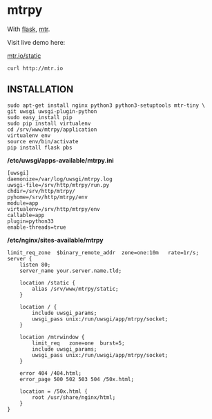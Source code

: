 # mtrpy

With [flask](http://flask.pocoo.org), [mtr](http://www.bitwizard.nl/mtr/).

Visit live demo here:

[mtr.io/static](http://mtr.io/static)

```
curl http://mtr.io
```

## INSTALLATION

```
sudo apt-get install nginx python3 python3-setuptools mtr-tiny \
git uwsgi uwsgi-plugin-python
sudo easy_install pip
sudo pip install virtualenv
cd /srv/www/mtrpy/application
virtualenv env
source env/bin/activate
pip install flask pbs
```

**/etc/uwsgi/apps-available/mtrpy.ini**

```
[uwsgi]
daemonize=/var/log/uwsgi/mtrpy.log
uwsgi-file=/srv/http/mtrpy/run.py
chdir=/srv/http/mtrpy/
pyhome=/srv/http/mtrpy/env
module=app
virtualenv=/srv/http/mtrpy/env
callable=app
plugin=python33
enable-threads=true
```

**/etc/nginx/sites-available/mtrpy**

```
limit_req_zone  $binary_remote_addr  zone=one:10m   rate=1r/s;
server {
    listen 80;
    server_name your.server.name.tld;

    location /static {
        alias /srv/www/mtrpy/static;
    }

    location / {
        include uwsgi_params;
        uwsgi_pass unix:/run/uwsgi/app/mtrpy/socket;
    }

    location /mtrwindow {
        limit_req   zone=one  burst=5;
        include uwsgi_params;
        uwsgi_pass unix:/run/uwsgi/app/mtrpy/socket;
    }

    error 404 /404.html;
    error_page 500 502 503 504 /50x.html;

    location = /50x.html {
        root /usr/share/nginx/html;
    }
}
```

